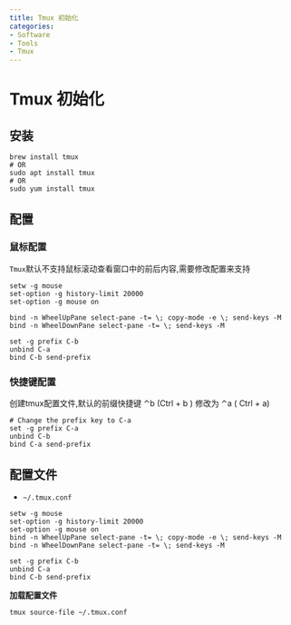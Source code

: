 ```yaml
---
title: Tmux 初始化
categories:
- Software
- Tools
- Tmux
---
```

# Tmux 初始化

## 安装

```shell
brew install tmux
# OR
sudo apt install tmux
# OR
sudo yum install tmux
```

## 配置

### 鼠标配置

`Tmux`默认不支持鼠标滚动查看窗口中的前后内容,需要修改配置来支持

```shell
setw -g mouse
set-option -g history-limit 20000
set-option -g mouse on

bind -n WheelUpPane select-pane -t= \; copy-mode -e \; send-keys -M
bind -n WheelDownPane select-pane -t= \; send-keys -M

set -g prefix C-b
unbind C-a
bind C-b send-prefix
```

### 快捷键配置

创建tmux配置文件,默认的前缀快捷键 ⌃b (Ctrl + b ) 修改为 ⌃a ( Ctrl + a)

```shell
# Change the prefix key to C-a
set -g prefix C-a
unbind C-b
bind C-a send-prefix
```

## 配置文件

- `~/.tmux.conf`

```
setw -g mouse
set-option -g history-limit 20000
set-option -g mouse on
bind -n WheelUpPane select-pane -t= \; copy-mode -e \; send-keys -M
bind -n WheelDownPane select-pane -t= \; send-keys -M

set -g prefix C-b
unbind C-a
bind C-b send-prefix
```

**加载配置文件**

```bash
tmux source-file ~/.tmux.conf
```

